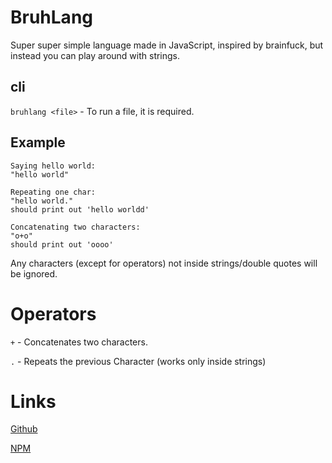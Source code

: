 # BruhLang

Super super simple language made in JavaScript, inspired by brainfuck, but instead you can play around with strings.

## cli

`bruhlang <file>` - To run a file, it is required.

## Example

```
Saying hello world:
"hello world"

Repeating one char:
"hello world."
should print out 'hello worldd'

Concatenating two characters:
"o+o"
should print out 'oooo'
```

Any characters (except for operators) not inside strings/double quotes will be ignored.

# Operators

`+` - Concatenates two characters.

`.` - Repeats the previous Character (works only inside strings)

# Links

[Github](https://github.com/bruhlang-js/bruhlang)

[NPM](https://npmjs.com/package/bruhlang)
